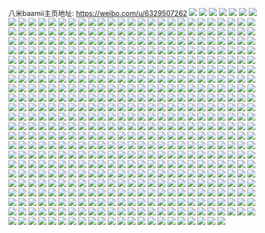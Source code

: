 八米baamii主页地址: https://weibo.com/u/6329507262 
![](https://wx4.sinaimg.cn/mw2000/006UlXYOly1h92jtlp50qj30u01hc45s.jpg) 
![](https://wx4.sinaimg.cn/mw2000/006UlXYOly1h92jtm2j0xj30u0140amy.jpg) 
![](https://wx4.sinaimg.cn/mw2000/006UlXYOly1h8zvbsc0wtj30tu13udoj.jpg) 
![](https://wx4.sinaimg.cn/mw2000/006UlXYOly1h8hs1m6gttj30o50qd795.jpg) 
![](https://wx4.sinaimg.cn/mw2000/006UlXYOly1h8hs29xmkrj30o20nbqap.jpg) 
![](https://wx4.sinaimg.cn/mw2000/006UlXYOly1h7ue77j9z2j33402c0e82.jpg) 
![](https://wx4.sinaimg.cn/mw2000/006UlXYOly1h7ue74rhhhj32c0340nph.jpg) 
![](https://wx4.sinaimg.cn/mw2000/006UlXYOly1h7ue7e30maj32c0340x6t.jpg) 
![](https://wx4.sinaimg.cn/mw2000/006UlXYOly1h7ue7bj18uj32c0340nph.jpg) 
![](https://wx4.sinaimg.cn/mw2000/006UlXYOly1h7ue7g0vzdj32c0340qv7.jpg) 
![](https://wx4.sinaimg.cn/mw2000/006UlXYOly1h7ue7i0aetj33402c0b2c.jpg) 
![](https://wx4.sinaimg.cn/mw2000/006UlXYOly1h7ue7kl61ej33402c01l2.jpg) 
![](https://wx4.sinaimg.cn/mw2000/006UlXYOly1h7ue7n8v3fj33402c0hdx.jpg) 
![](https://wx4.sinaimg.cn/mw2000/006UlXYOly1h7e5tz5b8dj30tu13u76x.jpg) 
![](https://wx4.sinaimg.cn/mw2000/006UlXYOly1h75x5pz8u8j313t0l7tat.jpg) 
![](https://wx4.sinaimg.cn/mw2000/006UlXYOly1h6wvr63y1fj336c24847h.jpg) 
![](https://wx4.sinaimg.cn/mw2000/006UlXYOly1h6wvtliemwj30n01dstjs.jpg) 
![](https://wx4.sinaimg.cn/mw2000/006UlXYOly1h6wvr0v6lgj30n01dstka.jpg) 
![](https://wx4.sinaimg.cn/mw2000/006UlXYOly1h6nj337h1yj30n01dswok.jpg) 
![](https://wx4.sinaimg.cn/mw2000/006UlXYOly1h6nj34dpbvj30n01ds7ce.jpg) 
![](https://wx4.sinaimg.cn/mw2000/006UlXYOly1h6gzg4c08fj33402c0u0x.jpg) 
![](https://wx4.sinaimg.cn/mw2000/006UlXYOly1h62isdnigej39fu2ymu16.jpg) 
![](https://wx4.sinaimg.cn/mw2000/006UlXYOly1h62ivvjnbej30tu13u42l.jpg) 
![](https://wx4.sinaimg.cn/mw2000/006UlXYOly1h62ewu2qgpj30n01ds1kx.jpg) 
![](https://wx4.sinaimg.cn/mw2000/006UlXYOly1h62ewgvb07j32c0340u10.jpg) 
![](https://wx4.sinaimg.cn/mw2000/006UlXYOly1h62ewzukkoj32c0340hdu.jpg) 
![](https://wx4.sinaimg.cn/mw2000/006UlXYOly1h62ezbwo69j33402c01ky.jpg) 
![](https://wx4.sinaimg.cn/mw2000/006UlXYOly1h5q5cfg00nj30jg0ysdjq.jpg) 
![](https://wx4.sinaimg.cn/mw2000/006UlXYOly1h5ok2ggx5nj30n01ds0yw.jpg) 
![](https://wx4.sinaimg.cn/mw2000/006UlXYOly1h56n0i88dbj30c006r74q.jpg) 
![](https://wx4.sinaimg.cn/mw2000/006UlXYOly1h556m92x5bj30mt0muaby.jpg) 
![](https://wx4.sinaimg.cn/mw2000/006UlXYOly1h4sqxtdz2wj35t82ssnpl.jpg) 
![](https://wx4.sinaimg.cn/mw2000/006UlXYOly1h4sqyajiifj32xe35s7wm.jpg) 
![](https://wx4.sinaimg.cn/mw2000/006UlXYOly1h4sqyvrt51j32ss41ke85.jpg) 
![](https://wx4.sinaimg.cn/mw2000/006UlXYOly1h4sqxjbq45j32c0340x6q.jpg) 
![](https://wx4.sinaimg.cn/mw2000/006UlXYOly1h4sqxb5y6gj34mo334e84.jpg) 
![](https://wx4.sinaimg.cn/mw2000/006UlXYOly1h4sqxkwsrwj31o02804qq.jpg) 
![](https://wx4.sinaimg.cn/mw2000/006UlXYOly1h4sqxhul4wj34mo3341l0.jpg) 
![](https://wx4.sinaimg.cn/mw2000/006UlXYOly1h4sqx2w6yzj34mo334x6s.jpg) 
![](https://wx4.sinaimg.cn/mw2000/006UlXYOly1h4sqweb6mgj34mo334kjq.jpg) 
![](https://wx4.sinaimg.cn/mw2000/006UlXYOly1h4sqz7v789j34mo334x6t.jpg) 
![](https://wx4.sinaimg.cn/mw2000/006UlXYOly1h4sqjnhrx0j313e0o1akv.jpg) 
![](https://wx4.sinaimg.cn/mw2000/006UlXYOly1h4sqkco42mj34mo3344qy.jpg) 
![](https://wx4.sinaimg.cn/mw2000/006UlXYOly1h4sqsyida5j34mo334e84.jpg) 
![](https://wx4.sinaimg.cn/mw2000/006UlXYOly1h4sqmv9sjej34mo3341l5.jpg) 
![](https://wx4.sinaimg.cn/mw2000/006UlXYOly1h4sqjm8rhuj34mo334npj.jpg) 
![](https://wx4.sinaimg.cn/mw2000/006UlXYOly1h4sqm0ctqyj34mo334kjt.jpg) 
![](https://wx4.sinaimg.cn/mw2000/006UlXYOly1h4sqo7eas6j34mo3344qv.jpg) 
![](https://wx4.sinaimg.cn/mw2000/006UlXYOly1h4sqpfzf01j34mo334kjt.jpg) 
![](https://wx4.sinaimg.cn/mw2000/006UlXYOly1h4sqoq268gj34mo334qv8.jpg) 
![](https://wx4.sinaimg.cn/mw2000/006UlXYOly1h4sqp5yhohj33344monph.jpg) 
![](https://wx4.sinaimg.cn/mw2000/006UlXYOly1h4sqpnqsfrj34mo3347wo.jpg) 
![](https://wx4.sinaimg.cn/mw2000/006UlXYOly1h4sqpw9claj34mo334b2k.jpg) 
![](https://wx4.sinaimg.cn/mw2000/006UlXYOly1h4sqqcikppj34mo3341l4.jpg) 
![](https://wx4.sinaimg.cn/mw2000/006UlXYOly1h4sqrpzab5j33344moqv9.jpg) 
![](https://wx4.sinaimg.cn/mw2000/006UlXYOly1h4sqqwx2h7j33344mohdx.jpg) 
![](https://wx4.sinaimg.cn/mw2000/006UlXYOly1h4sqsoegtlj33344mox6s.jpg) 
![](https://wx4.sinaimg.cn/mw2000/006UlXYOly1h4g1xx2hyfj30u01hc4dz.jpg) 
![](https://wx4.sinaimg.cn/mw2000/006UlXYOly1h482uk597sj30mi0u0n61.jpg) 
![](https://wx4.sinaimg.cn/mw2000/006UlXYOly1h482xudoeij30b40b43yt.jpg) 
![](https://wx4.sinaimg.cn/mw2000/006UlXYOly1h483014kicj31hc0u0ake.jpg) 
![](https://wx4.sinaimg.cn/mw2000/006UlXYOly1h429u0hofuj31ds0n0trp.jpg) 
![](https://wx4.sinaimg.cn/mw2000/006UlXYOly1h429uhubboj31ds0n04qp.jpg) 
![](https://wx4.sinaimg.cn/mw2000/006UlXYOly1h429twqj7aj31ds0n07wh.jpg) 
![](https://wx4.sinaimg.cn/mw2000/006UlXYOly1h429v8vi8ij31ds0n0hd5.jpg) 
![](https://wx4.sinaimg.cn/mw2000/006UlXYOly1h429w75x7uj31ds0n0hdg.jpg) 
![](https://wx4.sinaimg.cn/mw2000/006UlXYOly1h3qoiyffalj30mi0u0td6.jpg) 
![](https://wx4.sinaimg.cn/mw2000/006UlXYOly1h3q0s576y2j30u0140dsx.jpg) 
![](https://wx4.sinaimg.cn/mw2000/006UlXYOly1h3hccjpkkaj31400u0te0.jpg) 
![](https://wx4.sinaimg.cn/mw2000/006UlXYOly1h3hcck5kg1j31400u0468.jpg) 
![](https://wx4.sinaimg.cn/mw2000/006UlXYOly1h213njvt0uj30mi0u0tc6.jpg) 
![](https://wx4.sinaimg.cn/mw2000/006UlXYOly1h1auk8fxbbj313u0tu466.jpg) 
![](https://wx4.sinaimg.cn/mw2000/006UlXYOly1h1auk9cbbuj337r1btjxw.jpg) 
![](https://wx4.sinaimg.cn/mw2000/006UlXYOly1h1aukafjsnj30mi0u0dof.jpg) 
![](https://wx4.sinaimg.cn/mw2000/007gbla1ly1gwuutw9tf9g308c08c0ug.jpg) 
![](https://wx4.sinaimg.cn/mw2000/006UlXYOly1h0yz1ojfqyj30u014047u.jpg) 
![](https://wx4.sinaimg.cn/mw2000/006UlXYOly1h0qvpc9fgkj31400u0n4b.jpg) 
![](https://wx4.sinaimg.cn/mw2000/006UlXYOly1h0qvpctbmjj31400u0wlb.jpg) 
![](https://wx4.sinaimg.cn/mw2000/006UlXYOly1h0qvpdb3jzj31400u00z3.jpg) 
![](https://wx4.sinaimg.cn/mw2000/006UlXYOly1h0qvpdskn2j31400u0gt5.jpg) 
![](https://wx4.sinaimg.cn/mw2000/006UlXYOly1h0qvpecvb2j30u0140qah.jpg) 
![](https://wx4.sinaimg.cn/mw2000/006UlXYOly1h0qvpbtwh0j30u0140jvp.jpg) 
![](https://wx4.sinaimg.cn/mw2000/006UlXYOly1h0qvpev66vj31400u0tfd.jpg) 
![](https://wx4.sinaimg.cn/mw2000/006UlXYOly1h0qvpf9bb0j31400u046g.jpg) 
![](https://wx4.sinaimg.cn/mw2000/006UlXYOly1h0qvpfxqqfj31400u0dn2.jpg) 
![](https://wx4.sinaimg.cn/mw2000/006UlXYOly1h0qvpgguzuj31400u0gr7.jpg) 
![](https://wx4.sinaimg.cn/mw2000/006UlXYOly1h0qvpgz38pj31400u0k0z.jpg) 
![](https://wx4.sinaimg.cn/mw2000/006UlXYOly1gzkak2rgnwj313u0tu7my.jpg) 
![](https://wx4.sinaimg.cn/mw2000/006UlXYOly1gzkak6vxm9j30mi0u0alr.jpg) 
![](https://wx4.sinaimg.cn/mw2000/006UlXYOly1gzkakqp2fjj30mi0u0n8l.jpg) 
![](https://wx4.sinaimg.cn/mw2000/006UlXYOly1gz74m9d391j30mi0u0doq.jpg) 
![](https://wx4.sinaimg.cn/mw2000/006UlXYOly1gyke5beq9hj31400u0n47.jpg) 
![](https://wx4.sinaimg.cn/mw2000/006UlXYOly1gyke58aol4j31400u0tim.jpg) 
![](https://wx4.sinaimg.cn/mw2000/006UlXYOly1gy0oqddtgfj30u0140jvo.jpg) 
![](https://wx4.sinaimg.cn/mw2000/006UlXYOly1gy0oqe096mj30u0140wjt.jpg) 
![](https://wx4.sinaimg.cn/mw2000/006UlXYOly1gy0oqen92gj30u01400xo.jpg) 
![](https://wx4.sinaimg.cn/mw2000/006UlXYOly1gy0oqfcysyj30u0140gqp.jpg) 
![](https://wx4.sinaimg.cn/mw2000/006UlXYOly1gy0oqg12mwj30u0140q7s.jpg) 
![](https://wx4.sinaimg.cn/mw2000/006UlXYOly1gy0oqgi7usj31400u0dks.jpg) 
![](https://wx4.sinaimg.cn/mw2000/006UlXYOly1gy0oqgxgohj31400u0794.jpg) 
![](https://wx4.sinaimg.cn/mw2000/006UlXYOly1gy0oqhb65nj31400u0ad8.jpg) 
![](https://wx4.sinaimg.cn/mw2000/006UlXYOly1gy0oqhsyo6j30u0140443.jpg) 
![](https://wx4.sinaimg.cn/mw2000/006UlXYOly1gy0oqjg6xzj31400u0tif.jpg) 
![](https://wx4.sinaimg.cn/mw2000/006UlXYOly1gy0oqkq88aj31400u0wjm.jpg) 
![](https://wx4.sinaimg.cn/mw2000/006UlXYOly1gy0oqmaj7yj30u0140wks.jpg) 
![](https://wx4.sinaimg.cn/mw2000/006UlXYOly1gy0oqnugm1j30u0140grb.jpg) 
![](https://wx4.sinaimg.cn/mw2000/006UlXYOly1gy0oqcydzij31400u0gr6.jpg) 
![](https://wx4.sinaimg.cn/mw2000/006UlXYOly1gy0oqonmb7j30u0140grz.jpg) 
![](https://wx4.sinaimg.cn/mw2000/006UlXYOly1gy0oqp65cdj31400u0wlz.jpg) 
![](https://wx4.sinaimg.cn/mw2000/006UlXYOly1gy0oqqffkmj30u01407bc.jpg) 
![](https://wx4.sinaimg.cn/mw2000/006UlXYOly1gy0jf6pjitj30mi0u0jwg.jpg) 
![](https://wx4.sinaimg.cn/mw2000/006UlXYOly1gy0jeri5e7j30u0140gt2.jpg) 
![](https://wx4.sinaimg.cn/mw2000/006UlXYOly1gy0jeoho18j31hc0u01cv.jpg) 
![](https://wx4.sinaimg.cn/mw2000/006UlXYOly1gy0jg0cmp0j30u0140gsv.jpg) 
![](https://wx4.sinaimg.cn/mw2000/006UlXYOly1gxxgpnn9nhj31400u0jxb.jpg) 
![](https://wx4.sinaimg.cn/mw2000/006UlXYOly1gxxgpmujupj31400u0dkt.jpg) 
![](https://wx4.sinaimg.cn/mw2000/006UlXYOly1gxxgpox8efj31400u0n2b.jpg) 
![](https://wx4.sinaimg.cn/mw2000/006UlXYOly1gxxgpqbjenj31400u0wkp.jpg) 
![](https://wx4.sinaimg.cn/mw2000/006UlXYOly1gxxdhm2objj30zk0k0dik.jpg) 
![](https://wx4.sinaimg.cn/mw2000/006UlXYOly1gxtzedljsaj31400u0gsb.jpg) 
![](https://wx4.sinaimg.cn/mw2000/006UlXYOly1gxtzf0nm3tj31400u0jy6.jpg) 
![](https://wx4.sinaimg.cn/mw2000/006UlXYOly1gxtzf80lp2j30u014012a.jpg) 
![](https://wx4.sinaimg.cn/mw2000/006UlXYOly1gxtzekwu89j31400u0grh.jpg) 
![](https://wx4.sinaimg.cn/mw2000/006UlXYOly1gxtzen5pqyj31400u0n2a.jpg) 
![](https://wx4.sinaimg.cn/mw2000/006UlXYOly1gxtzeo1d8cj31400u0gr6.jpg) 
![](https://wx4.sinaimg.cn/mw2000/006UlXYOly1gxtzey9q1lj30u0140dpg.jpg) 
![](https://wx4.sinaimg.cn/mw2000/006UlXYOly1gxp7elngo9j30k00zk76r.jpg) 
![](https://wx4.sinaimg.cn/mw2000/006UlXYOly1gxljxhyxm7j30k00zkta0.jpg) 
![](https://wx4.sinaimg.cn/mw2000/006UlXYOly1gx5li22afrj30in0tuwge.jpg) 
![](https://wx4.sinaimg.cn/mw2000/006UlXYOly1gx2xfsc27uj30tz0mi7do.jpg) 
![](https://wx4.sinaimg.cn/mw2000/006UlXYOly1gwsvlv19nsj30u0140n0q.jpg) 
![](https://wx4.sinaimg.cn/mw2000/006Ax4FTly1gw5rgbplv0g308c08ct9i.jpg) 
![](https://wx4.sinaimg.cn/mw2000/006qihL2ly1gv6oqzrv8xj606i06ogln02.jpg) 
![](https://wx4.sinaimg.cn/mw2000/006UlXYOly1gwlrxa1ro4j30tz0mitb4.jpg) 
![](https://wx4.sinaimg.cn/mw2000/006UlXYOly1gwj2v239znj30k00zkdid.jpg) 
![](https://wx4.sinaimg.cn/mw2000/006UlXYOly1gw6cyzs91zj30mi0u0k06.jpg) 
![](https://wx4.sinaimg.cn/mw2000/006UlXYOly1gw6cz085c7j30mi0u0gvf.jpg) 
![](https://wx4.sinaimg.cn/mw2000/006UlXYOly1gw6cz1j0wkj30u0140jyg.jpg) 
![](https://wx4.sinaimg.cn/mw2000/006LKCB4ly1gomzmzl50gg30ic0m8jzu.jpg) 
![](https://wx4.sinaimg.cn/mw2000/006UlXYOly1gvad2ksb95j62c0340kjm02.jpg) 
![](https://wx4.sinaimg.cn/mw2000/006UlXYOly1gvad2nhrwnj62c0340u0x02.jpg) 
![](https://wx4.sinaimg.cn/mw2000/006UlXYOly1gv7nikom7kj60k00zkjy202.jpg) 
![](https://wx4.sinaimg.cn/mw2000/006UlXYOly1guzypbgckkj61400u0gqm02.jpg) 
![](https://wx4.sinaimg.cn/mw2000/006UlXYOly1guoalr6g30j60u0140wod02.jpg) 
![](https://wx4.sinaimg.cn/mw2000/006UlXYOly1guoals65ocj61400u0nb102.jpg) 
![](https://wx4.sinaimg.cn/mw2000/006UlXYOly1guoaltax47j60u0140tke02.jpg) 
![](https://wx4.sinaimg.cn/mw2000/006UlXYOly1guoalu35bej61400u04aw02.jpg) 
![](https://wx4.sinaimg.cn/mw2000/006UlXYOly1guoalv0wyij61400u0k2y02.jpg) 
![](https://wx4.sinaimg.cn/mw2000/006UlXYOly1guoalq67u8j61400u0akp02.jpg) 
![](https://wx4.sinaimg.cn/mw2000/006UlXYOly1guoalw697nj60u0140qn502.jpg) 
![](https://wx4.sinaimg.cn/mw2000/006UlXYOly1guoalxk48kj61400u0tuh02.jpg) 
![](https://wx4.sinaimg.cn/mw2000/006UlXYOly1guoalypv3fj60u01404n202.jpg) 
![](https://wx4.sinaimg.cn/mw2000/006UlXYOly1guoalzndknj613z0u0dsd02.jpg) 
![](https://wx4.sinaimg.cn/mw2000/006UlXYOly1guoam0s5cvj60u01404db02.jpg) 
![](https://wx4.sinaimg.cn/mw2000/006UlXYOly1guoam1gvw4j60u0140wj002.jpg) 
![](https://wx4.sinaimg.cn/mw2000/006UlXYOly1guoam2lnz1j60u01407fh02.jpg) 
![](https://wx4.sinaimg.cn/mw2000/006UlXYOly1guoam38hf1j60u0140dl202.jpg) 
![](https://wx4.sinaimg.cn/mw2000/006UlXYOly1gttets2c48j313u0tu16n.jpg) 
![](https://wx4.sinaimg.cn/mw2000/bd6a014ely1gok2s433uag208c08cgmp.jpg) 
![](https://wx4.sinaimg.cn/mw2000/006UlXYOly1gt0fo6u2u0j30mi0u0wpn.jpg) 
![](https://wx4.sinaimg.cn/mw2000/006UlXYOly1gskejd7zlij30pl19jjwn.jpg) 
![](https://wx4.sinaimg.cn/mw2000/006UlXYOly1gskejcjnqwj31400u0grp.jpg) 
![](https://wx4.sinaimg.cn/mw2000/006UlXYOly1gskejdvvkoj31400u0grn.jpg) 
![](https://wx4.sinaimg.cn/mw2000/006UlXYOly1gskejehr7aj31400u0ahe.jpg) 
![](https://wx4.sinaimg.cn/mw2000/006UlXYOly1gs6ihg7a0zj30k00zkdie.jpg) 
![](https://wx4.sinaimg.cn/mw2000/006UlXYOly1gs4qkbpn0ej30u0140gum.jpg) 
![](https://wx4.sinaimg.cn/mw2000/006UlXYOly1gs4qkfai4lj30u0140gr6.jpg) 
![](https://wx4.sinaimg.cn/mw2000/006UlXYOly1grvxwk2jgij30mi0rzaf9.jpg) 
![](https://wx4.sinaimg.cn/mw2000/006UlXYOly1grvxh0hniyj313u0tu146.jpg) 
![](https://wx4.sinaimg.cn/mw2000/006UlXYOly1grvxgziw4sj313u0tudrl.jpg) 
![](https://wx4.sinaimg.cn/mw2000/006UlXYOly1grvxh19pyjj30mi0u046m.jpg) 
![](https://wx4.sinaimg.cn/mw2000/006UlXYOly1grvxh2cjomj313u0tuqhn.jpg) 
![](https://wx4.sinaimg.cn/mw2000/006UlXYOly1grns9vqyqxj31400u0gov.jpg) 
![](https://wx4.sinaimg.cn/mw2000/006UlXYOly1grns9u5plhj30u00u0qc9.jpg) 
![](https://wx4.sinaimg.cn/mw2000/006UlXYOly1gr7o9feqqcj30u0140n7o.jpg) 
![](https://wx4.sinaimg.cn/mw2000/006UlXYOly1gr7o9ebwv4j30u0140al1.jpg) 
![](https://wx4.sinaimg.cn/mw2000/0067vCP6ly1godofig3zjg308c08c0tf.jpg) 
![](https://wx4.sinaimg.cn/mw2000/006UlXYOly1gq9657lvw5j30tu13uk1e.jpg) 
![](https://wx4.sinaimg.cn/mw2000/006UlXYOly1gq965831d9j30tu13utir.jpg) 
![](https://wx4.sinaimg.cn/mw2000/006UlXYOly1gq965eg2ocj30mi0u0n32.jpg) 
![](https://wx4.sinaimg.cn/mw2000/006UlXYOly1gq965z2wuaj30mi0u00yv.jpg) 
![](https://wx4.sinaimg.cn/mw2000/006UlXYOly1gq966bf2uwj313u0tuqc5.jpg) 
![](https://wx4.sinaimg.cn/mw2000/006UlXYOly1gq2yvbpblvj30k00zkwi0.jpg) 
![](https://wx4.sinaimg.cn/mw2000/9ae34acaly1gop01q91zsg20i20i2gt8.jpg) 
![](https://wx4.sinaimg.cn/mw2000/006UlXYOly1gpvrdfplmej30k00zk0wv.jpg) 
![](https://wx4.sinaimg.cn/mw2000/006UlXYOly1gpqk6i2d1fj30k00zkta8.jpg) 
![](https://wx4.sinaimg.cn/mw2000/006UlXYOly1gpo5wj31bzj30u0140aip.jpg) 
![](https://wx4.sinaimg.cn/mw2000/006UlXYOly1gpo5wk11ndj313u0sptm4.jpg) 
![](https://wx4.sinaimg.cn/mw2000/006UlXYOly1gpo5wimkkkj30u0140tr8.jpg) 
![](https://wx4.sinaimg.cn/mw2000/006UlXYOly1gpo5wkouhxj31400u0qms.jpg) 
![](https://wx4.sinaimg.cn/mw2000/006UlXYOly1gpo5wjjoh0j30u01407h6.jpg) 
![](https://wx4.sinaimg.cn/mw2000/006UlXYOly1gpo5wl21ejj31400u0ai5.jpg) 
![](https://wx4.sinaimg.cn/mw2000/006UlXYOly1gpo69ga5q8j30jo0u0481.jpg) 
![](https://wx4.sinaimg.cn/mw2000/006UlXYOgy1gpm47qlv1nj30k00zk78e.jpg) 
![](https://wx4.sinaimg.cn/mw2000/006UlXYOly1gp839noxekj31400u0h0n.jpg) 
![](https://wx4.sinaimg.cn/mw2000/006UlXYOly1gp839nx80xj31400u0qmm.jpg) 
![](https://wx4.sinaimg.cn/mw2000/006UlXYOly1gp839o6pw5j31400u010w.jpg) 
![](https://wx4.sinaimg.cn/mw2000/006UlXYOly1gp839of8l7j31400u0gur.jpg) 
![](https://wx4.sinaimg.cn/mw2000/006UlXYOly1gp839nfsfoj31400u0qmn.jpg) 
![](https://wx4.sinaimg.cn/mw2000/006UlXYOly1gp839ox315j30u014013m.jpg) 
![](https://wx4.sinaimg.cn/mw2000/006UlXYOly1gp839p6axbj31400u07in.jpg) 
![](https://wx4.sinaimg.cn/mw2000/006UlXYOly1gp839po00wj30u0140wnk.jpg) 
![](https://wx4.sinaimg.cn/mw2000/006UlXYOly1gp839qbcj3j30u0140gvu.jpg) 
![](https://wx4.sinaimg.cn/mw2000/006UlXYOly1gp83aez7hjj30u0140k1f.jpg) 
![](https://wx4.sinaimg.cn/mw2000/006UlXYOly1gp839qmhs0j30zk0k0q6a.jpg) 
![](https://wx4.sinaimg.cn/mw2000/006UlXYOly1gozus8o8fxj30tz0mh4qp.jpg) 
![](https://wx4.sinaimg.cn/mw2000/006UlXYOly1goxm34ne74j30k00zkgo1.jpg) 
![](https://wx4.sinaimg.cn/mw2000/a725b52cly1godou3mwdvg206y06taa8.jpg) 
![](https://wx4.sinaimg.cn/mw2000/006UlXYOly1govf91zn0dj30k00zkq6q.jpg) 
![](https://wx4.sinaimg.cn/mw2000/006UlXYOly1gocdhfs0aoj30mi0u0q8n.jpg) 
![](https://wx4.sinaimg.cn/mw2000/006UlXYOly1gnrco58pvfj30tb1g3n4c.jpg) 
![](https://wx4.sinaimg.cn/mw2000/006UlXYOly1gne0ghyefdj30u01404b6.jpg) 
![](https://wx4.sinaimg.cn/mw2000/006UlXYOly1gn70em3et5j30k00zkmzd.jpg) 
![](https://wx4.sinaimg.cn/mw2000/006UlXYOly1gmxcxp9ww5j30n01ds439.jpg) 
![](https://wx4.sinaimg.cn/mw2000/006UlXYOly1gm89njpf9ej30u0140al9.jpg) 
![](https://wx4.sinaimg.cn/mw2000/006UlXYOly1gm89nki9gzj31400u0qe6.jpg) 
![](https://wx4.sinaimg.cn/mw2000/006UlXYOly1gm89nl01zgj31400u0wni.jpg) 
![](https://wx4.sinaimg.cn/mw2000/006UlXYOly1gm89nm5a14j30u0140tfs.jpg) 
![](https://wx4.sinaimg.cn/mw2000/006UlXYOly1gm89nixrijj30u0140woj.jpg) 
![](https://wx4.sinaimg.cn/mw2000/006UlXYOly1gm89nn2sb4j30mi0u0tdb.jpg) 
![](https://wx4.sinaimg.cn/mw2000/006UlXYOly1gm7iv1tmg4j30k017ajuu.jpg) 
![](https://wx4.sinaimg.cn/mw2000/006lXLIhgy1flqosdakasj30go0go757.jpg) 
![](https://wx4.sinaimg.cn/mw2000/006UlXYOly1gm3zncmp3kj30n01ds7wh.jpg) 
![](https://wx4.sinaimg.cn/mw2000/006UlXYOly1gm3znd6jgbj30n01ds4qq.jpg) 
![](https://wx4.sinaimg.cn/mw2000/006UlXYOly1gm3znbzu6dj30n01dse81.jpg) 
![](https://wx4.sinaimg.cn/mw2000/006UlXYOly1gm3zndoic9j30n01dsb29.jpg) 
![](https://wx4.sinaimg.cn/mw2000/006UlXYOly1gm3zneo8icj30n01dsb2b.jpg) 
![](https://wx4.sinaimg.cn/mw2000/006UlXYOly1gm3zngxc8jj30n01dskjl.jpg) 
![](https://wx4.sinaimg.cn/mw2000/006UlXYOly1gm3znfdyhlj30n01ds1ky.jpg) 
![](https://wx4.sinaimg.cn/mw2000/006UlXYOly1gm3zp91st9j30n01dsnpd.jpg) 
![](https://wx4.sinaimg.cn/mw2000/006UlXYOly1gm2uk8028dj31o00xo4qp.jpg) 
![](https://wx4.sinaimg.cn/mw2000/006UlXYOly1gm2uk7k9bbj31o00u81kx.jpg) 
![](https://wx4.sinaimg.cn/mw2000/006UlXYOly1gm0exqhvfoj30k00zkadv.jpg) 
![](https://wx4.sinaimg.cn/mw2000/6bb6164aly1g8iivustfvg208c08274k.jpg) 
![](https://wx4.sinaimg.cn/mw2000/006UlXYOly1glvnlhydayj30zk0k0wis.jpg) 
![](https://wx4.sinaimg.cn/mw2000/006UlXYOly1glm7xu0uupj31ds0n0e84.jpg) 
![](https://wx4.sinaimg.cn/mw2000/bd1e351cly1fx3ekxl4zyg2086084q43.jpg) 
![](https://wx4.sinaimg.cn/mw2000/006UlXYOly1gl3ntx8ge7j313u0tuqfx.jpg) 
![](https://wx4.sinaimg.cn/mw2000/006UlXYOly1gl3ntwlln0j313u0tugw1.jpg) 
![](https://wx4.sinaimg.cn/mw2000/006UlXYOly1gl3nty6lsxj313u0tu7d0.jpg) 
![](https://wx4.sinaimg.cn/mw2000/006UlXYOly1gkq0a2lobsj30n01ds0zi.jpg) 
![](https://wx4.sinaimg.cn/mw2000/006UlXYOly1gkq0a375xxj30n01dsn3h.jpg) 
![](https://wx4.sinaimg.cn/mw2000/006UlXYOly1gkq0a21bdfj30n01ds0z3.jpg) 
![](https://wx4.sinaimg.cn/mw2000/006UlXYOly1gkq0b8gjddj30k00zktar.jpg) 
![](https://wx4.sinaimg.cn/mw2000/006UlXYOly1gkhwnwgklwj30n01dsagv.jpg) 
![](https://wx4.sinaimg.cn/mw2000/006UlXYOly1gkhwnutarhj30n01ds454.jpg) 
![](https://wx4.sinaimg.cn/mw2000/006UlXYOly1gkhwnxes93j30n01ds0ze.jpg) 
![](https://wx4.sinaimg.cn/mw2000/006UlXYOly1gkhwny80zyj31400u0wy7.jpg) 
![](https://wx4.sinaimg.cn/mw2000/006UlXYOly1gkhwnysfngj30u0140qj7.jpg) 
![](https://wx4.sinaimg.cn/mw2000/006UlXYOly1gkgzhexn3uj30u0140nd7.jpg) 
![](https://wx4.sinaimg.cn/mw2000/006UlXYOly1gkgzhgazb6j30u0140ttu.jpg) 
![](https://wx4.sinaimg.cn/mw2000/006UlXYOly1gkgzhgyjdqj30u0140qci.jpg) 
![](https://wx4.sinaimg.cn/mw2000/006UlXYOly1gkgzhhwesaj31400u0dk8.jpg) 
![](https://wx4.sinaimg.cn/mw2000/006UlXYOly1gkgzlnev2tj30u01407fy.jpg) 
![](https://wx4.sinaimg.cn/mw2000/006UlXYOly1gkgzhiqpjvj31400u0te5.jpg) 
![](https://wx4.sinaimg.cn/mw2000/006UlXYOly1gkgzhdw8bsj30u014047r.jpg) 
![](https://wx4.sinaimg.cn/mw2000/006UlXYOly1gkgzhjoj74j30u014045w.jpg) 
![](https://wx4.sinaimg.cn/mw2000/006UlXYOly1gkgzhifcwnj30u014011q.jpg) 
![](https://wx4.sinaimg.cn/mw2000/006UlXYOly1gkgzlmmevrj30u0140n50.jpg) 
![](https://wx4.sinaimg.cn/mw2000/006UlXYOly1gkgzhj7q47j31400u0n41.jpg) 
![](https://wx4.sinaimg.cn/mw2000/006UlXYOly1gkgzlorzz9j30u0140aod.jpg) 
![](https://wx4.sinaimg.cn/mw2000/006UlXYOly1gkgzlqt1axj31400u0qat.jpg) 
![](https://wx4.sinaimg.cn/mw2000/006UlXYOly1gkgzovzwnkj30mi0u0dmb.jpg) 
![](https://wx4.sinaimg.cn/mw2000/006UlXYOly1gkgh8rdpzvj30k00zk422.jpg) 
![](https://wx4.sinaimg.cn/mw2000/0085Ujyvly1gf81bc2q26g306n06ndg1.jpg) 
![](https://wx4.sinaimg.cn/mw2000/005AA5yYly1fnt3l9bg3xg306o06owrg.jpg) 
![](https://wx4.sinaimg.cn/mw2000/006UlXYOly1gjmxx09g7ej32c02c0kjl.jpg) 
![](https://wx4.sinaimg.cn/mw2000/006UlXYOly1gjmxx0uwh8j32c02c0kjl.jpg) 
![](https://wx4.sinaimg.cn/mw2000/006UlXYOly1gjjiwm417gj31400u00vu.jpg) 
![](https://wx4.sinaimg.cn/mw2000/006UlXYOly1gjjiwmbqtvj31400u042k.jpg) 
![](https://wx4.sinaimg.cn/mw2000/006UlXYOly1gjjiwmjczuj31400u0whq.jpg) 
![](https://wx4.sinaimg.cn/mw2000/006UlXYOly1gjjiwlt8hnj31o0280e81.jpg) 
![](https://wx4.sinaimg.cn/mw2000/006UlXYOly1gjjiwrpw74j31o0280u0x.jpg) 
![](https://wx4.sinaimg.cn/mw2000/006UlXYOly1gjjiwsosr9j30xc21ce4f.jpg) 
![](https://wx4.sinaimg.cn/mw2000/006UlXYOly1gjjiwxvob5j351c3s01lg.jpg) 
![](https://wx4.sinaimg.cn/mw2000/006UlXYOly1gjjiwq396bj32c0340npi.jpg) 
![](https://wx4.sinaimg.cn/mw2000/006UlXYOly1gjjix3bvopj351c3s0qvn.jpg) 
![](https://wx4.sinaimg.cn/mw2000/006UlXYOly1gjjiyum6spj33402c0npd.jpg) 
![](https://wx4.sinaimg.cn/mw2000/006UlXYOly1gjjj5zfbcbj32c0340u11.jpg) 
![](https://wx4.sinaimg.cn/mw2000/006UlXYOly1gjjj60w3x2j31o0280x6p.jpg) 
![](https://wx4.sinaimg.cn/mw2000/006UlXYOly1gjjj624id8j33402c0e82.jpg) 
![](https://wx4.sinaimg.cn/mw2000/006UlXYOly1gj9zrz39oaj30k00zktbx.jpg) 
![](https://wx4.sinaimg.cn/mw2000/006UlXYOly1gj9zsimhpvj30mi0u079h.jpg) 
![](https://wx4.sinaimg.cn/mw2000/006UlXYOly1gj7wobyy6wj30dc0hsajf.jpg) 
![](https://wx4.sinaimg.cn/mw2000/521aade4ly1gejqtcj1itj206n06nglk.jpg) 
![](https://wx4.sinaimg.cn/mw2000/006UlXYOly1gj4d6zdfxnj30k00zkq6g.jpg) 
![](https://wx4.sinaimg.cn/mw2000/006UlXYOly1gj4b0ta95hj31ds0n01l0.jpg) 
![](https://wx4.sinaimg.cn/mw2000/006UlXYOly1gj4b0u32e7j31ds0n0qv6.jpg) 
![](https://wx4.sinaimg.cn/mw2000/006UlXYOly1gj4b0usmcjj31ds0n0u0y.jpg) 
![](https://wx4.sinaimg.cn/mw2000/006UlXYOly1gj4b0vo19uj31ds0n07wj.jpg) 
![](https://wx4.sinaimg.cn/mw2000/006UlXYOly1gj4b0sdbw0j31ds0n0npe.jpg) 
![](https://wx4.sinaimg.cn/mw2000/006UlXYOly1gj1wxl72m6j30ro0kr775.jpg) 
![](https://wx4.sinaimg.cn/mw2000/006UlXYOly1giwz5bhutfj306306cwf7.jpg) 
![](https://wx4.sinaimg.cn/mw2000/006UlXYOly1givq1531azj30n01ds76x.jpg) 
![](https://wx4.sinaimg.cn/mw2000/006UlXYOly1givq15i4bmj30n01dsgoo.jpg) 
![](https://wx4.sinaimg.cn/mw2000/006UlXYOly1givq8dgo8kj30n01ds13m.jpg) 
![](https://wx4.sinaimg.cn/mw2000/006UlXYOly1giv3mkiqmvj30k00zkh1a.jpg) 
![](https://wx4.sinaimg.cn/mw2000/006UlXYOly1gitdjcivp1j30n01dsdla.jpg) 
![](https://wx4.sinaimg.cn/mw2000/006UlXYOly1giso0t4aizj30ro0krk3c.jpg) 
![](https://wx4.sinaimg.cn/mw2000/bd477fadly1fx3a9kjumbg206n06n0ti.jpg) 
![](https://wx4.sinaimg.cn/mw2000/006UlXYOly1gikkqtgy2vj30n01dswir.jpg) 
![](https://wx4.sinaimg.cn/mw2000/007VK8Snly1ge0or2cjk3g308c08c0u8.jpg) 
![](https://wx4.sinaimg.cn/mw2000/006UlXYOly1gia74oml74j31400u07e4.jpg) 
![](https://wx4.sinaimg.cn/mw2000/006UlXYOly1gia74poegwj31400u049t.jpg) 
![](https://wx4.sinaimg.cn/mw2000/006UlXYOly1gi2xo7988zj30hh0tz1ft.jpg) 
![](https://wx4.sinaimg.cn/mw2000/006UlXYOly1gi1p1mkrapj31400u0e88.jpg) 
![](https://wx4.sinaimg.cn/mw2000/006UlXYOly1gi1p1n3xy4j31400u0he0.jpg) 
![](https://wx4.sinaimg.cn/mw2000/006UlXYOly1gi1p1qxbnrj30u0140x6y.jpg) 
![](https://wx4.sinaimg.cn/mw2000/006UlXYOly1gi0u36yrt5j30n01dsaj1.jpg) 
![](https://wx4.sinaimg.cn/mw2000/006UlXYOly1gi0u36zz2uj30u01hcgrz.jpg) 
![](https://wx4.sinaimg.cn/mw2000/006UlXYOly1ghrjnwiimaj30u013yhdu.jpg) 
![](https://wx4.sinaimg.cn/mw2000/006UlXYOly1ghjlfm16z3j30u0140ata.jpg) 
![](https://wx4.sinaimg.cn/mw2000/006UlXYOly1ggw77pm372j30n01dsnhe.jpg) 
![](https://wx4.sinaimg.cn/mw2000/006UlXYOly1ggw77pnuogj30n01dsh1i.jpg) 
![](https://wx4.sinaimg.cn/mw2000/006UlXYOly1ggu6wrfftpj30hs0hsmym.jpg) 
![](https://wx4.sinaimg.cn/mw2000/006UlXYOly1ggpmpqa1hnj31400u0kjm.jpg) 
![](https://wx4.sinaimg.cn/mw2000/006UlXYOly1ggpmpqhqdpj30u01401kz.jpg) 
![](https://wx4.sinaimg.cn/mw2000/006UlXYOly1ggl49t9cqfj30b40b4q3d.jpg) 
![](https://wx4.sinaimg.cn/mw2000/006UlXYOly1ggl49t9m0aj30k017aaid.jpg) 
![](https://wx4.sinaimg.cn/mw2000/006UlXYOly1gghfotgqqkj30u0140u14.jpg) 
![](https://wx4.sinaimg.cn/mw2000/006UlXYOly1ggd0pv5fh3j30tz13zn02.jpg) 
![](https://wx4.sinaimg.cn/mw2000/006UlXYOly1gg9fjwd15rj30n01dstcv.jpg) 
![](https://wx4.sinaimg.cn/mw2000/006UlXYOly1gg4nuxq8xwj30u01401l6.jpg) 
![](https://wx4.sinaimg.cn/mw2000/006UlXYOly1gg4nupeouhj31400u0u11.jpg) 
![](https://wx4.sinaimg.cn/mw2000/006UlXYOly1gg4nupv0guj31400u0x6t.jpg) 
![](https://wx4.sinaimg.cn/mw2000/006UlXYOly1gg4nuqnd4xj31400u0b2e.jpg) 
![](https://wx4.sinaimg.cn/mw2000/006UlXYOly1gg4nuz32k5j30u01401l6.jpg) 
![](https://wx4.sinaimg.cn/mw2000/006UlXYOly1gg3mf02pqjj30u0140hdv.jpg) 
![](https://wx4.sinaimg.cn/mw2000/006UlXYOly1gfk23bq7tjj31400u0e83.jpg) 
![](https://wx4.sinaimg.cn/mw2000/006UlXYOly1gfjiemiz57j30q80hs0yi.jpg) 
![](https://wx4.sinaimg.cn/mw2000/006UlXYOly1gfby3vaouqj31ds0n0b29.jpg) 
![](https://wx4.sinaimg.cn/mw2000/006UlXYOly1gfby3v1hixj31ds0n0avm.jpg) 
![](https://wx4.sinaimg.cn/mw2000/006UlXYOly1gfby3v2k0rj31ds0n0nc6.jpg) 
![](https://wx4.sinaimg.cn/mw2000/006UlXYOly1gfby3v1b6aj31ds0n0q6w.jpg) 
![](https://wx4.sinaimg.cn/mw2000/006UlXYOly1gfby3vga1sj31ds0n01kx.jpg) 
![](https://wx4.sinaimg.cn/mw2000/006UlXYOly1gfby3vdrfoj30jg0jgt9o.jpg) 
![](https://wx4.sinaimg.cn/mw2000/006UlXYOly1gf77bj5yohj31400u0e86.jpg) 
![](https://wx4.sinaimg.cn/mw2000/006UlXYOly1gf77bft06uj31400u01l1.jpg) 
![](https://wx4.sinaimg.cn/mw2000/006UlXYOly1gf77bglovrj31400u0hdx.jpg) 
![](https://wx4.sinaimg.cn/mw2000/006UlXYOly1gf77bfbqi9j31400u0u10.jpg) 
![](https://wx4.sinaimg.cn/mw2000/006UlXYOly1gf3iycisr1j31400u0hdy.jpg) 
![](https://wx4.sinaimg.cn/mw2000/006UlXYOly1gemiif2kiuj31jk223npd.jpg) 
![](https://wx4.sinaimg.cn/mw2000/006UlXYOly1gegtyu5sj5j31o02801kx.jpg) 
![](https://wx4.sinaimg.cn/mw2000/006UlXYOly1gef8du45k1j32in1w0b2b.jpg) 
![](https://wx4.sinaimg.cn/mw2000/006UlXYOly1geeixn4olej32801o01ky.jpg) 
![](https://wx4.sinaimg.cn/mw2000/006UlXYOly1geeixnq6w7j32801o0e81.jpg) 
![](https://wx4.sinaimg.cn/mw2000/006UlXYOly1ged9stgi0ej30u0140kjl.jpg) 
![](https://wx4.sinaimg.cn/mw2000/006UlXYOly1ged9wnqve8j30u01407wh.jpg) 
![](https://wx4.sinaimg.cn/mw2000/006UlXYOly1geb1l9ec0fj30mv0e60wm.jpg) 
![](https://wx4.sinaimg.cn/mw2000/006UlXYOly1ge6i6inijkj30zj0ey1cs.jpg) 
![](https://wx4.sinaimg.cn/mw2000/006UlXYOly1ge671gf1q4j31400u0qcp.jpg) 
![](https://wx4.sinaimg.cn/mw2000/006UlXYOly1ge671h13nij31400u013m.jpg) 
![](https://wx4.sinaimg.cn/mw2000/006UlXYOly1gdzzzpuxzij30k00zk118.jpg) 
![](https://wx4.sinaimg.cn/mw2000/006UlXYOly1ge000ckx5pj30k00zk7cs.jpg) 
![](https://wx4.sinaimg.cn/mw2000/006UlXYOly1gdk8ztvse6j30zk0k0jvp.jpg) 
![](https://wx4.sinaimg.cn/mw2000/006UlXYOly1gdeluwvseaj30zk0k0tp5.jpg) 
![](https://wx4.sinaimg.cn/mw2000/006UlXYOly1gdelwaiayfj30u0140b29.jpg) 
![](https://wx4.sinaimg.cn/mw2000/006UlXYOly1gdanxfmxocj30k00zkjw6.jpg) 
![](https://wx4.sinaimg.cn/mw2000/006UlXYOly1gd8wyls5jrj31ds0n0qv6.jpg) 
![](https://wx4.sinaimg.cn/mw2000/006UlXYOly1gd8wymlvxmj31ds0n0npg.jpg) 
![](https://wx4.sinaimg.cn/mw2000/006UlXYOly1gd34wb4nvuj30k00zkt9q.jpg) 
![](https://wx4.sinaimg.cn/mw2000/006UlXYOly1gd2ksp7grsj30k00zktfg.jpg) 
![](https://wx4.sinaimg.cn/mw2000/006UlXYOly1gd1n0j9jvaj31ds0n0u0y.jpg) 
![](https://wx4.sinaimg.cn/mw2000/006UlXYOly1gd1n1tz5wsj31ds0n0b2c.jpg) 
![](https://wx4.sinaimg.cn/mw2000/006UlXYOly1gd1n21csitj31ds0n04qq.jpg) 
![](https://wx4.sinaimg.cn/mw2000/006UlXYOly1gd1n2ahaf8j31ds0n0b2b.jpg) 
![](https://wx4.sinaimg.cn/mw2000/006UlXYOly1gd1n04ox21j31ds0n07wk.jpg) 
![](https://wx4.sinaimg.cn/mw2000/006UlXYOly1gd1n2g9t9yj31ds0n0e83.jpg) 
![](https://wx4.sinaimg.cn/mw2000/006UlXYOly1gcxujy5te9j30k00zk42x.jpg) 
![](https://wx4.sinaimg.cn/mw2000/006UlXYOly1gcut1rsbduj30k00zkjus.jpg) 
![](https://wx4.sinaimg.cn/mw2000/006UlXYOly1gcurfqxnexj30u0140qep.jpg) 
![](https://wx4.sinaimg.cn/mw2000/006UlXYOly1gco4wocxjaj30u0140q9u.jpg) 
![](https://wx4.sinaimg.cn/mw2000/006UlXYOly1gcknujyqedj31ds0n01l0.jpg) 
![](https://wx4.sinaimg.cn/mw2000/006UlXYOly1gcknuliki9j31ds0n04qr.jpg) 
![](https://wx4.sinaimg.cn/mw2000/006UlXYOly1gcknuod3ihj31ds0n0kjn.jpg) 
![](https://wx4.sinaimg.cn/mw2000/006UlXYOly1gcknut58skj31ds0n0x6q.jpg) 
![](https://wx4.sinaimg.cn/mw2000/006UlXYOly1gcknuxidymj31ds0n0x6r.jpg) 
![](https://wx4.sinaimg.cn/mw2000/006UlXYOly1gcknuz2iinj31ds0n0x6q.jpg) 
![](https://wx4.sinaimg.cn/mw2000/006UlXYOly1gckfnk74usj30k00zkdis.jpg) 
![](https://wx4.sinaimg.cn/mw2000/b10c1bc2ly1gcb0n2ppv4j208c08cdh7.jpg) 
![](https://wx4.sinaimg.cn/mw2000/006UlXYOly1gcberu1m3lj31ds0n0kjl.jpg) 
![](https://wx4.sinaimg.cn/mw2000/006UlXYOly1gcberr4xrjj31ds0n0b2b.jpg) 
![](https://wx4.sinaimg.cn/mw2000/006UlXYOly1gbzsyvyekpj31ds0n0hdv.jpg) 
![](https://wx4.sinaimg.cn/mw2000/006UlXYOly1gbzsz21zf5j31ds0n0x6q.jpg) 
![](https://wx4.sinaimg.cn/mw2000/006UlXYOly1gbzszce8t7j31ds0n0qv8.jpg) 
![](https://wx4.sinaimg.cn/mw2000/006UlXYOly1gbzszibo4kj31ds0n0x6s.jpg) 
![](https://wx4.sinaimg.cn/mw2000/006UlXYOly1gbzsynm28bj31ds0n0qv7.jpg) 
![](https://wx4.sinaimg.cn/mw2000/006UlXYOly1gbzaq7sg06j31400u07ht.jpg) 
![](https://wx4.sinaimg.cn/mw2000/006UlXYOly1gbzaq8ic0cj30u0140k04.jpg) 
![](https://wx4.sinaimg.cn/mw2000/006UlXYOly1gbyayxe4fgj31ds0n0qv6.jpg) 
![](https://wx4.sinaimg.cn/mw2000/006UlXYOly1gbyayzelqkj31ds0n0u0y.jpg) 
![](https://wx4.sinaimg.cn/mw2000/006UlXYOly1gbyaz0eleuj31ds0n0x6q.jpg) 
![](https://wx4.sinaimg.cn/mw2000/006UlXYOly1gbyayw3v95j31ds0n0e84.jpg) 
![](https://wx4.sinaimg.cn/mw2000/006UlXYOly1gbyaz1bv9oj31ds0n04qr.jpg) 
![](https://wx4.sinaimg.cn/mw2000/006UlXYOly1gbxm5or8mej30k00zkwfm.jpg) 
![](https://wx4.sinaimg.cn/mw2000/006UlXYOly1gbxm63dvduj30k00zkaah.jpg) 
![](https://wx4.sinaimg.cn/mw2000/d3bf26d5ly1g14njv13ebg20j60j6wpa.jpg) 
![](https://wx4.sinaimg.cn/mw2000/006UlXYOly1gbsqn1rzd4j30k00zkwh5.jpg) 
![](https://wx4.sinaimg.cn/mw2000/006UlXYOly1gbp8y8r9fnj30k00zkh1g.jpg) 
![](https://wx4.sinaimg.cn/mw2000/006UlXYOly1gbnn3gczrtj30u00wkgq8.jpg) 
![](https://wx4.sinaimg.cn/mw2000/006UlXYOly1gbmj0na31gj30u01407n8.jpg) 
![](https://wx4.sinaimg.cn/mw2000/006UlXYOly1gbmj0oh6jtj31400u0drh.jpg) 
![](https://wx4.sinaimg.cn/mw2000/006UlXYOly1gbhvhpsh0pj30k00zk42x.jpg) 
![](https://wx4.sinaimg.cn/mw2000/006UlXYOly1gbdl087relj31400u0dm9.jpg) 
![](https://wx4.sinaimg.cn/mw2000/006UlXYOly1gbdl08m85hj31400u0tcy.jpg) 
![](https://wx4.sinaimg.cn/mw2000/006UlXYOly1gbdl6h1bj8j30mi0u0wiq.jpg) 
![](https://wx4.sinaimg.cn/mw2000/006UlXYOly1gbbb8zc5ddj30k00k20te.jpg) 
![](https://wx4.sinaimg.cn/mw2000/006UlXYOly1gb84j5qxcnj30j60j6tag.jpg) 
![](https://wx4.sinaimg.cn/mw2000/006UlXYOly1gax725y90nj30k00zkdgy.jpg) 
![](https://wx4.sinaimg.cn/mw2000/006UlXYOly1gamlna2b5kj30u0140wua.jpg) 
![](https://wx4.sinaimg.cn/mw2000/006UlXYOly1gaiely77c6j30k00zk43u.jpg) 
![](https://wx4.sinaimg.cn/mw2000/006UlXYOly1gadr2s0xlmj30k00zkjv7.jpg) 
![](https://wx4.sinaimg.cn/mw2000/b0e9d882ly1g8g3xgone2g205k056q3p.jpg) 
![](https://wx4.sinaimg.cn/mw2000/006UlXYOly1ga6ok6w3ckj31400u0al4.jpg) 
![](https://wx4.sinaimg.cn/mw2000/006UlXYOly1ga6ok4eg6qj31400u0q9d.jpg) 
![](https://wx4.sinaimg.cn/mw2000/006UlXYOly1ga6ok95kfaj30u0140aix.jpg) 
![](https://wx4.sinaimg.cn/mw2000/006UlXYOly1ga6ok2hsp2j30u014011l.jpg) 
![](https://wx4.sinaimg.cn/mw2000/006UlXYOly1ga6ojuw78pj31400u0tga.jpg) 
![](https://wx4.sinaimg.cn/mw2000/006UlXYOly1ga6okdgu4hj30u0140ak6.jpg) 
![](https://wx4.sinaimg.cn/mw2000/006UlXYOly1ga6ojw3jacj30u01400xs.jpg) 
![](https://wx4.sinaimg.cn/mw2000/006UlXYOly1ga6oksvpf8j30u0140ao2.jpg) 
![](https://wx4.sinaimg.cn/mw2000/006UlXYOly1ga6ojx3hsoj31400u0n32.jpg) 
![](https://wx4.sinaimg.cn/mw2000/006UlXYOly1ga6ojy4ah8j31400u0qal.jpg) 
![](https://wx4.sinaimg.cn/mw2000/006UlXYOly1ga6okhyicqj30u01404en.jpg) 
![](https://wx4.sinaimg.cn/mw2000/006UlXYOly1ga6ojz5ffsj30u014044c.jpg) 
![](https://wx4.sinaimg.cn/mw2000/006UlXYOly1ga6ok0qorpj30u0140k1v.jpg) 
![](https://wx4.sinaimg.cn/mw2000/006UlXYOly1ga6okf9ncfj30u0140wmf.jpg) 
![](https://wx4.sinaimg.cn/mw2000/006UlXYOly1ga6oka6qiej31400u0q93.jpg) 
![](https://wx4.sinaimg.cn/mw2000/006UlXYOly1ga6okjkpzej30u014048r.jpg) 
![](https://wx4.sinaimg.cn/mw2000/006UlXYOly1ga6okqhooqj30u014049b.jpg) 
![](https://wx4.sinaimg.cn/mw2000/006UlXYOly1ga6okndwjdj30u0140qgz.jpg) 
![](https://wx4.sinaimg.cn/mw2000/006UlXYOly1ga6ny2pv8cj31400u0k1p.jpg) 
![](https://wx4.sinaimg.cn/mw2000/006UlXYOly1ga6ny41y3cj31400u0n3s.jpg) 
![](https://wx4.sinaimg.cn/mw2000/006UlXYOly1ga6ny64nxlj30u0140dmi.jpg) 
![](https://wx4.sinaimg.cn/mw2000/006UlXYOly1ga6ny54uytj31400u07af.jpg) 
![](https://wx4.sinaimg.cn/mw2000/006UlXYOly1ga6ny5nrlnj30u0140n4i.jpg) 
![](https://wx4.sinaimg.cn/mw2000/006UlXYOly1ga6ny80wiej31400u0dn6.jpg) 
![](https://wx4.sinaimg.cn/mw2000/006UlXYOly1ga6ny70yt2j30u0140wot.jpg) 
![](https://wx4.sinaimg.cn/mw2000/006UlXYOly1ga6ny6mm48j31400u0tkp.jpg) 
![](https://wx4.sinaimg.cn/mw2000/006UlXYOly1ga6ny7lgvuj30u01407fz.jpg) 
![](https://wx4.sinaimg.cn/mw2000/006UlXYOly1ga6ny8f1l9j31400u07ca.jpg) 
![](https://wx4.sinaimg.cn/mw2000/006UlXYOly1ga6ny95j30j30u0140gxz.jpg) 
![](https://wx4.sinaimg.cn/mw2000/006UlXYOly1ga575feb4xj31400u0tj4.jpg) 
![](https://wx4.sinaimg.cn/mw2000/006UlXYOly1ga41imbb19j31400u0tds.jpg) 
![](https://wx4.sinaimg.cn/mw2000/006UlXYOly1ga41ilbxo5j31400u0qn7.jpg) 
![](https://wx4.sinaimg.cn/mw2000/006UlXYOly1ga3dfc1vc6j31400u0wtb.jpg) 
![](https://wx4.sinaimg.cn/mw2000/006UlXYOly1ga3dffnmspj30u0140wt6.jpg) 
![](https://wx4.sinaimg.cn/mw2000/006UlXYOly1ga3dfgyq13j30u0140461.jpg) 
![](https://wx4.sinaimg.cn/mw2000/006UlXYOly1ga3dfjd260j31400u07er.jpg) 
![](https://wx4.sinaimg.cn/mw2000/006UlXYOly1ga3dfo6aroj30u0140k0i.jpg) 
![](https://wx4.sinaimg.cn/mw2000/006UlXYOly1ga3df79iu5j31400u016b.jpg) 
![](https://wx4.sinaimg.cn/mw2000/006UlXYOly1ga3dfvwj1vj30u014015b.jpg) 
![](https://wx4.sinaimg.cn/mw2000/006UlXYOly1ga3dfzuqoqj31400u07hp.jpg) 
![](https://wx4.sinaimg.cn/mw2000/006UlXYOly1ga3dg2ga85j30u0140wnt.jpg) 
![](https://wx4.sinaimg.cn/mw2000/006UlXYOly1ga3dg79hkfj30u014047x.jpg) 
![](https://wx4.sinaimg.cn/mw2000/006UlXYOly1ga3dgdbw78j31400u07hd.jpg) 
![](https://wx4.sinaimg.cn/mw2000/8e81194cly1frc887tznvg205004yndz.jpg) 
![](https://wx4.sinaimg.cn/mw2000/9cc58151ly1fvcmfd5gf3g208c08c3zv.jpg) 
![](https://wx4.sinaimg.cn/mw2000/006mJh6Fly1fyemnxc6uwg30c8085ac6.jpg) 
![](https://wx4.sinaimg.cn/mw2000/006UlXYOly1g9odqtf4q0j30ku112q6t.jpg) 
![](https://wx4.sinaimg.cn/mw2000/006UlXYOly1g9fx5jwxknj30k00zkauc.jpg) 
![](https://wx4.sinaimg.cn/mw2000/006UlXYOly1g9cgxg3ntlj30qg0jen07.jpg) 
![](https://wx4.sinaimg.cn/mw2000/006UlXYOly1g9bv22pdpkj30tg0vo48w.jpg) 
![](https://wx4.sinaimg.cn/mw2000/006UlXYOly1g9bv21w3naj30ym0rowgd.jpg) 
![](https://wx4.sinaimg.cn/mw2000/006UlXYOly1g9bv23elphj30u01407fq.jpg) 
![](https://wx4.sinaimg.cn/mw2000/0060PbrIgy1g1xomv9hwgj30m80m5gmo.jpg) 
![](https://wx4.sinaimg.cn/mw2000/006Mx1b0ly1g8pu8pi1asg308c08c401.jpg) 
![](https://wx4.sinaimg.cn/mw2000/006UlXYOly1g8voj2mdh5j30ku11241a.jpg) 
![](https://wx4.sinaimg.cn/mw2000/005QVfUfly1fptwhag5c0g3073073q39.jpg) 
![](https://wx4.sinaimg.cn/mw2000/006UlXYOly1g8rz42qr10j31400u0aja.jpg) 
![](https://wx4.sinaimg.cn/mw2000/006UlXYOly1g8r2ewx3q1j31400u07fy.jpg) 
![](https://wx4.sinaimg.cn/mw2000/007okqiely1g8ojbtdcpvg308c08in0b.jpg) 
![](https://wx4.sinaimg.cn/mw2000/006UlXYOly1g8l6ajzywaj30k00zkgng.jpg) 
![](https://wx4.sinaimg.cn/mw2000/006UlXYOly1g8jwg70ocij31400u0asd.jpg) 
![](https://wx4.sinaimg.cn/mw2000/006UlXYOly1g8jwghsojij31400u0drh.jpg) 
![](https://wx4.sinaimg.cn/mw2000/006UlXYOly1g8jwgfei01j31400u04g5.jpg) 
![](https://wx4.sinaimg.cn/mw2000/006UlXYOly1g8jwglm83fj31400u0auf.jpg) 
![](https://wx4.sinaimg.cn/mw2000/006UlXYOly1g8jwgt2kftj30u0140h3y.jpg) 
![](https://wx4.sinaimg.cn/mw2000/006UlXYOly1g8jwgpssfbj31400u0nim.jpg) 
![](https://wx4.sinaimg.cn/mw2000/006UlXYOly1g8jwgvu6j4j30u0140qix.jpg) 
![](https://wx4.sinaimg.cn/mw2000/006UlXYOly1g8jwgyd49uj30u01407m2.jpg) 
![](https://wx4.sinaimg.cn/mw2000/006UlXYOly1g8jwh0tbn1j30u0140wvy.jpg) 
![](https://wx4.sinaimg.cn/mw2000/006UlXYOly1g8jrginu37j30u0140woh.jpg) 
![](https://wx4.sinaimg.cn/mw2000/006UlXYOly1g8ivk59gwjj30u00guad9.jpg) 
![](https://wx4.sinaimg.cn/mw2000/006UlXYOly1g8h5o2jgf7j30u0140n6u.jpg) 
![](https://wx4.sinaimg.cn/mw2000/006UlXYOly1g8h5ogcffrj30u0140akw.jpg) 
![](https://wx4.sinaimg.cn/mw2000/006UlXYOly1g8e9lfso0gj30tc1g7131.jpg) 
![](https://wx4.sinaimg.cn/mw2000/006UlXYOly1g8ctut6344j31400u07lr.jpg) 
![](https://wx4.sinaimg.cn/mw2000/006UlXYOly1g8ctutux6sj31400u0dth.jpg) 
![](https://wx4.sinaimg.cn/mw2000/006UlXYOly1g8cturgye6j31400u07hb.jpg) 
![](https://wx4.sinaimg.cn/mw2000/006UlXYOly1g8ctuvhbuqj31400u0aoy.jpg) 
![](https://wx4.sinaimg.cn/mw2000/006UlXYOly1g8ctuug2rtj30u01407eq.jpg) 
![](https://wx4.sinaimg.cn/mw2000/006UlXYOly1g8ctuy15ksj30u0140aq4.jpg) 
![](https://wx4.sinaimg.cn/mw2000/006UlXYOly1g8ctuwuaalj31400u0n3n.jpg) 
![](https://wx4.sinaimg.cn/mw2000/006UlXYOly1g8ctuz4f9oj30u0140ha3.jpg) 
![](https://wx4.sinaimg.cn/mw2000/006UlXYOly1g8ctuzxp4cj30u01407gv.jpg) 
![](https://wx4.sinaimg.cn/mw2000/006UlXYOly1g8ctqbv10aj30u0140n6s.jpg) 
![](https://wx4.sinaimg.cn/mw2000/006UlXYOly1g8ctqd0i9kj30u0140wvt.jpg) 
![](https://wx4.sinaimg.cn/mw2000/006UlXYOly1g8ctqev8cej31400u0tma.jpg) 
![](https://wx4.sinaimg.cn/mw2000/006UlXYOly1g8ctrf1ye2j31400u0wr2.jpg) 
![](https://wx4.sinaimg.cn/mw2000/006UlXYOly1g8ctqfimxnj31400u0jxe.jpg) 
![](https://wx4.sinaimg.cn/mw2000/006UlXYOly1g8ctqb6orqj31400u0qay.jpg) 
![](https://wx4.sinaimg.cn/mw2000/006UlXYOly1g8ctqg00vtj31400u0aj0.jpg) 
![](https://wx4.sinaimg.cn/mw2000/006UlXYOly1g8ctqgiuagj31400u0aie.jpg) 
![](https://wx4.sinaimg.cn/mw2000/006UlXYOly1g8ctqgwumzj31400u00zb.jpg) 
![](https://wx4.sinaimg.cn/mw2000/a2ab6f8dly1g2ib6g1joeg206o0563yf.jpg) 
![](https://wx4.sinaimg.cn/mw2000/006UlXYOly1g897s5gjm9j30u00uuwgy.jpg) 
![](https://wx4.sinaimg.cn/mw2000/006UlXYOly1g86pebui3fj3068068dfv.jpg) 
![](https://wx4.sinaimg.cn/mw2000/006UlXYOly1g84h4vv7foj30ku112goy.jpg) 
![](https://wx4.sinaimg.cn/mw2000/006UlXYOly1g83obaifq2j30k00zkwg3.jpg) 
![](https://wx4.sinaimg.cn/mw2000/006UlXYOly1g83g7kszarj30k00zkgpq.jpg) 
![](https://wx4.sinaimg.cn/mw2000/006UlXYOly1g82ko2allsj30k00zk781.jpg) 
![](https://wx4.sinaimg.cn/mw2000/006UlXYOly1g80fzlpgg2j30k00zkjt3.jpg) 
![](https://wx4.sinaimg.cn/mw2000/006UlXYOly1g7y4lpk9jcj30hs0gldhm.jpg) 
![](https://wx4.sinaimg.cn/mw2000/006UlXYOly1g7t19mg5zsj30u0140k3s.jpg) 
![](https://wx4.sinaimg.cn/mw2000/006UlXYOly1g7qqcgxvm2j30g40g43zd.jpg) 
![](https://wx4.sinaimg.cn/mw2000/006UlXYOly1g7ofrc545ej30k00zk42i.jpg) 
![](https://wx4.sinaimg.cn/mw2000/006UlXYOly1g7kx1s69p5j30ns0r80w8.jpg) 
![](https://wx4.sinaimg.cn/mw2000/006UlXYOly1g7jsqfj8xzj30u0140gxr.jpg) 
![](https://wx4.sinaimg.cn/mw2000/006UlXYOly1g7jsqfx0qoj30u0140dqj.jpg) 
![](https://wx4.sinaimg.cn/mw2000/006UlXYOly1g7jo1puencj30u0140470.jpg) 
![](https://wx4.sinaimg.cn/mw2000/006UlXYOly1g7jkh8q395j30u0140gw7.jpg) 
![](https://wx4.sinaimg.cn/mw2000/006UlXYOly1g7hxv8ybkej30k00zk75t.jpg) 
![](https://wx4.sinaimg.cn/mw2000/006UlXYOly1g7hplellf4j30u0140143.jpg) 
![](https://wx4.sinaimg.cn/mw2000/006UlXYOly1g7gkn2txiqj31400u048v.jpg) 
![](https://wx4.sinaimg.cn/mw2000/006UlXYOly1g7aczcy3z8j31900u0dot.jpg) 
![](https://wx4.sinaimg.cn/mw2000/006UlXYOly1g7acze6y0pj31900u0473.jpg) 
![](https://wx4.sinaimg.cn/mw2000/006UlXYOly1g7aczd9iqij30m80ci773.jpg) 
![](https://wx4.sinaimg.cn/mw2000/006UlXYOly1g7acze107tj31400u0tju.jpg) 
![](https://wx4.sinaimg.cn/mw2000/006UlXYOly1g7aczd9o01j31400u0455.jpg) 
![](https://wx4.sinaimg.cn/mw2000/006UlXYOly1g7acze9sraj31hc0u0h61.jpg) 
![](https://wx4.sinaimg.cn/mw2000/006UlXYOly1g7acoid8swj30c80c8gm4.jpg) 
![](https://wx4.sinaimg.cn/mw2000/006UlXYOly1g785z3lyhxj30u0140ahi.jpg) 
![](https://wx4.sinaimg.cn/mw2000/006UlXYOly1g71do5jo3uj30u0140dip.jpg) 
![](https://wx4.sinaimg.cn/mw2000/006UlXYOly1g71dju798lj30u0140435.jpg) 
![](https://wx4.sinaimg.cn/mw2000/006UlXYOly1g6zog2sdxqj30ku11iwi2.jpg) 
![](https://wx4.sinaimg.cn/mw2000/006UlXYOly1g6zbsvlfszj30u014042c.jpg) 
![](https://wx4.sinaimg.cn/mw2000/006UlXYOly1g6zbswz3z6j30u0140wlv.jpg) 
![](https://wx4.sinaimg.cn/mw2000/006UlXYOly1g6z9m67kvtj30u0140gsf.jpg) 
![](https://wx4.sinaimg.cn/mw2000/006UlXYOly1g6y84bg0u0j32c0340u0y.jpg) 
![](https://wx4.sinaimg.cn/mw2000/006UlXYOly1g6y84ei9uqj33402c07wi.jpg) 
![](https://wx4.sinaimg.cn/mw2000/006UlXYOly1g6y84j7kp6j32c0340qv7.jpg) 
![](https://wx4.sinaimg.cn/mw2000/006UlXYOly1g6y84knnn1j33402c01ky.jpg) 
![](https://wx4.sinaimg.cn/mw2000/006UlXYOly1g6y84m2neej31ho1zk1gu.jpg) 
![](https://wx4.sinaimg.cn/mw2000/006UlXYOly1g6y84q0wehj33402c0b2d.jpg) 
![](https://wx4.sinaimg.cn/mw2000/006UlXYOly1g6y846smabj32c0340nph.jpg) 
![](https://wx4.sinaimg.cn/mw2000/006UlXYOly1g6y8g63q4kj32c0340u0z.jpg) 
![](https://wx4.sinaimg.cn/mw2000/006UlXYOly1g6y8grpbgbj33402c0kjl.jpg) 
![](https://wx4.sinaimg.cn/mw2000/006UlXYOly1g6nt4qap3vj30ku1120wy.jpg) 
![](https://wx4.sinaimg.cn/mw2000/006UlXYOly1g6mivpuf0mj30go0fpdhl.jpg) 
![](https://wx4.sinaimg.cn/mw2000/006UlXYOly1g62xnluf6jj30po1hcwj4.jpg) 
![](https://wx4.sinaimg.cn/mw2000/006UlXYOly1g62xnm2i31j30po1hcwjd.jpg) 
![](https://wx4.sinaimg.cn/mw2000/006UlXYOly1g60mtqzivnj31400u0grs.jpg) 
![](https://wx4.sinaimg.cn/mw2000/006UlXYOly1g60mts6v5ej31400u0aeq.jpg) 
